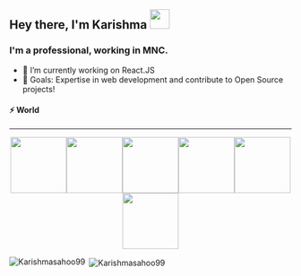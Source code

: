## Hey there, I'm Karishma <img src="https://media.giphy.com/media/hvRJCLFzcasrR4ia7z/giphy.gif" width="35px">

### I'm a professional, working in MNC.

- 🔭 I’m currently working on React.JS
- 🥅 Goals: Expertise in web development and contribute to Open Source projects!


#### ⚡ World

---
<p align="center">
  <img src="https://media3.giphy.com/media/ln7z2eWriiQAllfVcn/200w.webp" width="100"><img src="https://i.giphy.com/media/LMt9638dO8dftAjtco/200.webp" width="100"><img src="https://i.giphy.com/media/eNAsjO55tPbgaor7ma/200w.webp" width="100"><img src="https://media3.giphy.com/media/kdFc8fubgS31b8DsVu/giphy.webp" width="100"><img src="https://i.giphy.com/media/KzJkzjggfGN5Py6nkT/200.webp" width="100"><img src="https://i.giphy.com/media/IdyAQJVN2kVPNUrojM/200.webp" width="100">

<br>
</p>
<p><img align="left" src="https://github-readme-stats.vercel.app/api/top-langs?username=Karishmasahoo99&show_icons=true&locale=en&layout=compact" alt="Karishmasahoo99" /></p>

<p>&nbsp;<img align="center" src="https://github-readme-stats.vercel.app/api?username=Karishmasahoo99&show_icons=true&locale=en" alt="Karishmasahoo99" /></p>
